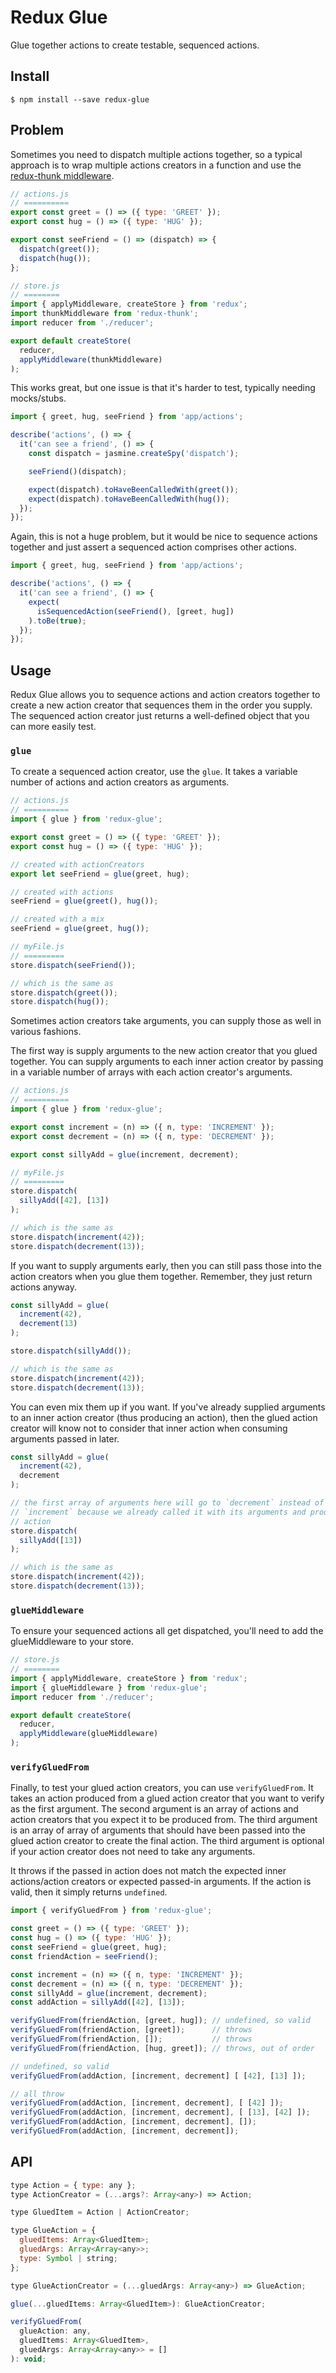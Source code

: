 # Redux Glue

Glue together actions to create testable, sequenced actions.

## Install

    $ npm install --save redux-glue

## Problem

Sometimes you need to dispatch multiple actions together, so a typical approach
is to wrap multiple actions creators in a function and use the
[redux-thunk middleware](https://github.com/gaearon/redux-thunk).

```js
// actions.js
// ==========
export const greet = () => ({ type: 'GREET' });
export const hug = () => ({ type: 'HUG' });

export const seeFriend = () => (dispatch) => {
  dispatch(greet());
  dispatch(hug());
};
```

```js
// store.js
// ========
import { applyMiddleware, createStore } from 'redux';
import thunkMiddleware from 'redux-thunk';
import reducer from './reducer';

export default createStore(
  reducer,
  applyMiddleware(thunkMiddleware)
);
```

This works great, but one issue is that it's harder to test, typically needing
mocks/stubs.

```js
import { greet, hug, seeFriend } from 'app/actions';

describe('actions', () => {
  it('can see a friend', () => {
    const dispatch = jasmine.createSpy('dispatch');

    seeFriend()(dispatch);

    expect(dispatch).toHaveBeenCalledWith(greet());
    expect(dispatch).toHaveBeenCalledWith(hug());
  });
});
```

Again, this is not a huge problem, but it would be nice to sequence actions
together and just assert a sequenced action comprises other actions.

```js
import { greet, hug, seeFriend } from 'app/actions';

describe('actions', () => {
  it('can see a friend', () => {
    expect(
      isSequencedAction(seeFriend(), [greet, hug])
    ).toBe(true);
  });
});
```

## Usage

Redux Glue allows you to sequence actions and action creators together to create
a new action creator that sequences them in the order you supply. The sequenced
action creator just returns a well-defined object that you can more easily test.

### `glue`

To create a sequenced action creator, use the `glue`. It takes a variable number
of actions and action creators as arguments.

```js
// actions.js
// ==========
import { glue } from 'redux-glue';

export const greet = () => ({ type: 'GREET' });
export const hug = () => ({ type: 'HUG' });

// created with actionCreators
export let seeFriend = glue(greet, hug);

// created with actions
seeFriend = glue(greet(), hug());

// created with a mix
seeFriend = glue(greet, hug());
```

```js
// myFile.js
// =========
store.dispatch(seeFriend());

// which is the same as
store.dispatch(greet());
store.dispatch(hug());
```

Sometimes action creators take arguments, you can supply those as well in
various fashions.

The first way is supply arguments to the new action creator that you glued
together. You can supply arguments to each inner action creator by passing in a
variable number of arrays with each action creator's arguments.

```js
// actions.js
// ==========
import { glue } from 'redux-glue';

export const increment = (n) => ({ n, type: 'INCREMENT' });
export const decrement = (n) => ({ n, type: 'DECREMENT' });

export const sillyAdd = glue(increment, decrement);
```

```js
// myFile.js
// =========
store.dispatch(
  sillyAdd([42], [13])
);

// which is the same as
store.dispatch(increment(42));
store.dispatch(decrement(13));
```

If you want to supply arguments early, then you can still pass those into the
action creators when you glue them together. Remember, they just return actions
anyway.

```js
const sillyAdd = glue(
  increment(42),
  decrement(13)
);

store.dispatch(sillyAdd());

// which is the same as
store.dispatch(increment(42));
store.dispatch(decrement(13));
```

You can even mix them up if you want. If you've already supplied arguments to an
inner action creator (thus producing an action), then the glued action creator
will know not to consider that inner action when consuming arguments passed in
later.

```js
const sillyAdd = glue(
  increment(42),
  decrement
);

// the first array of arguments here will go to `decrement` instead of
// `increment` because we already called it with its arguments and produced an
// action
store.dispatch(
  sillyAdd([13])
);

// which is the same as
store.dispatch(increment(42));
store.dispatch(decrement(13));
```

### `glueMiddleware`

To ensure your sequenced actions all get dispatched, you'll need to add the
glueMiddleware to your store.

```js
// store.js
// ========
import { applyMiddleware, createStore } from 'redux';
import { glueMiddleware } from 'redux-glue';
import reducer from './reducer';

export default createStore(
  reducer,
  applyMiddleware(glueMiddleware)
);
```

### `verifyGluedFrom`

Finally, to test your glued action creators, you can use `verifyGluedFrom`.  It
takes an action produced from a glued action creator that you want to verify as
the first argument. The second argument is an array of actions and action
creators that you expect it to be produced from. The third argument is an array
of array of arguments that should have been passed into the glued action creator
to create the final action. The third argument is optional if your action
creator does not need to take any arguments.

It throws if the passed in action does not match the expected inner
actions/action creators or expected passed-in arguments. If the action is valid,
then it simply returns `undefined`.

```js
import { verifyGluedFrom } from 'redux-glue';

const greet = () => ({ type: 'GREET' });
const hug = () => ({ type: 'HUG' });
const seeFriend = glue(greet, hug);
const friendAction = seeFriend();

const increment = (n) => ({ n, type: 'INCREMENT' });
const decrement = (n) => ({ n, type: 'DECREMENT' });
const sillyAdd = glue(increment, decrement);
const addAction = sillyAdd([42], [13]);

verifyGluedFrom(friendAction, [greet, hug]); // undefined, so valid
verifyGluedFrom(friendAction, [greet]);      // throws
verifyGluedFrom(friendAction, []);           // throws
verifyGluedFrom(friendAction, [hug, greet]); // throws, out of order

// undefined, so valid
verifyGluedFrom(addAction, [increment, decrement] [ [42], [13] ]);

// all throw
verifyGluedFrom(addAction, [increment, decrement], [ [42] ]);
verifyGluedFrom(addAction, [increment, decrement], [ [13], [42] ]);
verifyGluedFrom(addAction, [increment, decrement], []);
verifyGluedFrom(addAction, [increment, decrement]);
```

## API

```js
type Action = { type: any };
type ActionCreator = (...args?: Array<any>) => Action;

type GluedItem = Action | ActionCreator;

type GlueAction = {
  gluedItems: Array<GluedItem>;
  gluedArgs: Array<Array<any>>;
  type: Symbol | string;
};

type GlueActionCreator = (...gluedArgs: Array<any>) => GlueAction;

glue(...gluedItems: Array<GluedItem>): GlueActionCreator;

verifyGluedFrom(
  glueAction: any,
  gluedItems: Array<GluedItem>,
  gluedArgs: Array<Array<any>> = []
): void;
 ```
